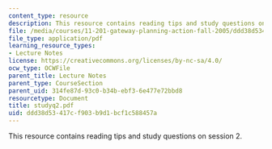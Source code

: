 ```yaml
---
content_type: resource
description: This resource contains reading tips and study questions on session 2.
file: /media/courses/11-201-gateway-planning-action-fall-2005/ddd38d53417cf903b9d1bcf1c588457a_studyq2.pdf
file_type: application/pdf
learning_resource_types:
- Lecture Notes
license: https://creativecommons.org/licenses/by-nc-sa/4.0/
ocw_type: OCWFile
parent_title: Lecture Notes
parent_type: CourseSection
parent_uid: 314fe87d-93c0-b34b-ebf3-6e477e72bbd8
resourcetype: Document
title: studyq2.pdf
uid: ddd38d53-417c-f903-b9d1-bcf1c588457a
---
```

This resource contains reading tips and study questions on session 2.
